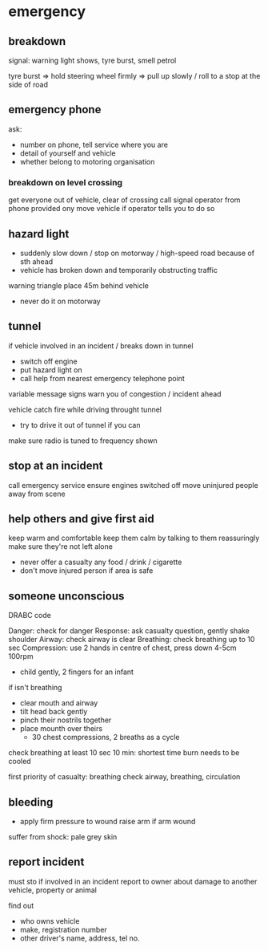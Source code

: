 
# emergency
## breakdown
signal: warning light shows, tyre burst, smell petrol

tyre burst
=> hold steering wheel firmly
=> pull up slowly / roll to a stop at the side of road

## emergency phone
ask:
- number on phone, tell service where you are
- detail of yourself and vehicle
- whether belong to motoring organisation

### breakdown on level crossing
get everyone out of vehicle, clear of crossing
call signal operator from phone provided
ony move vehicle if operator tells you to do so

## hazard light
- suddenly slow down / stop on motorway / high-speed road because of sth ahead
- vehicle has broken down and temporarily obstructing traffic

warning triangle place 45m behind vehicle
- never do it on motorway

## tunnel
if vehicle involved in an incident / breaks down in tunnel
- switch off engine
- put hazard light on
- call help from nearest emergency telephone point

variable message signs warn you of congestion / incident ahead

vehicle catch fire while driving throught tunnel
- try to drive it out of tunnel if you can

make sure radio is tuned to frequency shown

## stop at an incident
call emergency service
ensure engines switched off
move uninjured people away from scene

## help others and give first aid
keep warm and comfortable
keep them calm by talking to them reassuringly
make sure they're not left alone

- never offer a casualty any food / drink / cigarette
- don't move injured person if area is safe

## someone unconscious
DRABC code

Danger: check for danger
Response: ask casualty question, gently shake shoulder
Airway: check airway is clear
Breathing: check breathing up to 10 sec
Compression: use 2 hands in centre of chest, press down 4-5cm 100rpm
  - child gently, 2 fingers for an infant

if isn't breathing
- clear mouth and airway
- tilt head back gently
- pinch their nostrils together
- place mounth over theirs
  - 30 chest compressions, 2 breaths as a cycle

check breathing at least 10 sec
10 min: shortest time burn needs to be cooled

first priority of casualty: breathing
check airway, breathing, circulation

## bleeding
- apply firm pressure to wound
raise arm if arm wound

suffer from shock: pale grey skin

## report incident
must sto if involved in an incident
report to owner about damage to another vehicle, property or animal

find out
- who owns vehicle
- make, registration number
- other driver's name, address, tel no.
